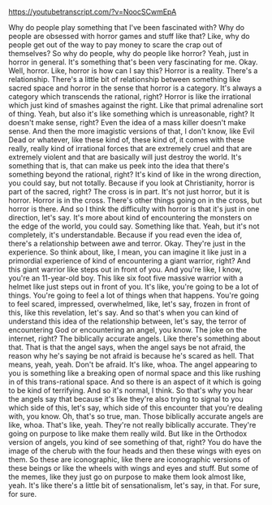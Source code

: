 https://youtubetranscript.com/?v=NoocSCwmEpA

 Why do people play something that I've been fascinated with? Why do people are obsessed with horror games and stuff like that? Like, why do people get out of the way to pay money to scare the crap out of themselves? So why do people, why do people like horror? Yeah, just in horror in general. It's something that's been very fascinating for me. Okay. Well, horror. Like, horror is how can I say this? Horror is a reality. There's a relationship. There's a little bit of relationship between something like sacred space and horror in the sense that horror is a category. It's always a category which transcends the rational, right? Horror is like the irrational which just kind of smashes against the right. Like that primal adrenaline sort of thing. Yeah, but also it's like something which is unreasonable, right? It doesn't make sense, right? Even the idea of a mass killer doesn't make sense. And then the more imagistic versions of that, I don't know, like Evil Dead or whatever, like these kind of, these kind of, it comes with these really, really kind of irrational forces that are extremely cruel and that are extremely violent and that are basically will just destroy the world. It's something that is, that can make us peek into the idea that there's something beyond the rational, right? It's kind of like in the wrong direction, you could say, but not totally. Because if you look at Christianity, horror is part of the sacred, right? The cross is in part. It's not just horror, but it is horror. Horror is in the cross. There's other things going on in the cross, but horror is there. And so I think the difficulty with horror is that it's just in one direction, let's say. It's more about kind of encountering the monsters on the edge of the world, you could say. Something like that. Yeah, but it's not completely, it's understandable. Because if you read even the idea of, there's a relationship between awe and terror. Okay. They're just in the experience. So think about, like, I mean, you can imagine it like just in a primordial experience of kind of encountering a giant warrior, right? And this giant warrior like steps out in front of you. And you're like, I know, you're an 11-year-old boy. This like six foot five massive warrior with a helmet like just steps out in front of you. It's like, you're going to be a lot of things. You're going to feel a lot of things when that happens. You're going to feel scared, impressed, overwhelmed, like, let's say, frozen in front of this, like this revelation, let's say. And so that's when you can kind of understand this idea of the relationship between, let's say, the terror of encountering God or encountering an angel, you know. The joke on the internet, right? The biblically accurate angels. Like there's something about that. That is that the angel says, when the angel says be not afraid, the reason why he's saying be not afraid is because he's scared as hell. That means, yeah, yeah. Don't be afraid. It's like, whoa. The angel appearing to you is something like a breaking open of normal space and this like rushing in of this trans-rational space. And so there is an aspect of it which is going to be kind of terrifying. And so it's normal, I think. So that's why you hear the angels say that because it's like they're also trying to signal to you which side of this, let's say, which side of this encounter that you're dealing with, you know. Oh, that's so true, man. Those biblically accurate angels are like, whoa. That's like, yeah. They're not really biblically accurate. They're going on purpose to like make them really wild. But like in the Orthodox version of angels, you kind of see something of that, right? You do have the image of the cherub with the four heads and then these wings with eyes on them. So these are iconographic, like there are iconographic versions of these beings or like the wheels with wings and eyes and stuff. But some of the memes, like they just go on purpose to make them look almost like, yeah. It's like there's a little bit of sensationalism, let's say, in that. For sure, for sure.